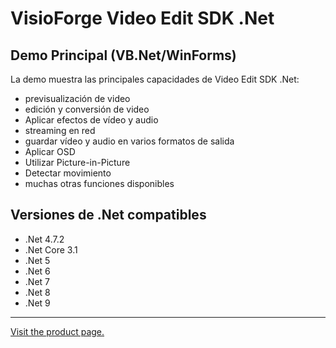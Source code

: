 ﻿# VisioForge Video Edit SDK .Net

## Demo Principal (VB.Net/WinForms)

La demo muestra las principales capacidades de Video Edit SDK .Net:

* previsualización de video
* edición y conversión de video
* Aplicar efectos de vídeo y audio
* streaming en red
* guardar vídeo y audio en varios formatos de salida
* Aplicar OSD
* Utilizar Picture-in-Picture
* Detectar movimiento
* muchas otras funciones disponibles

## Versiones de .Net compatibles

* .Net 4.7.2
* .Net Core 3.1
* .Net 5
* .Net 6
* .Net 7
* .Net 8
* .Net 9

---

[Visit the product page.](https://www.visioforge.com/video-edit-sdk-net)
